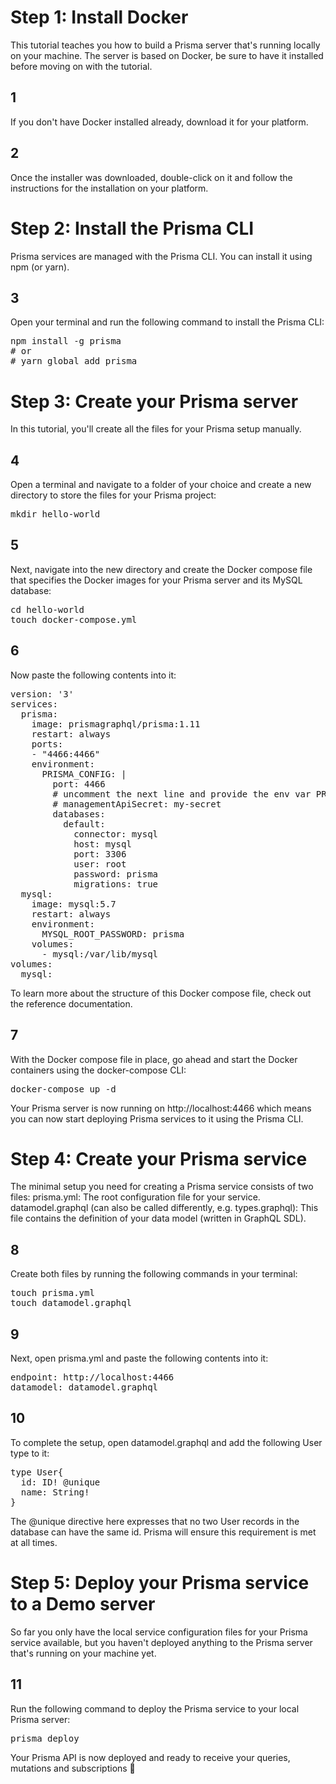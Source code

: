 Step 1: Install Docker
======================
This tutorial teaches you how to build a Prisma server that's running locally on your machine. The server is based on Docker, be sure to have it installed before moving on with the tutorial.

## 1
If you don't have Docker installed already, download it for your platform.

## 2
Once the installer was downloaded, double-click on it and follow the instructions for the installation on your platform.

Step 2: Install the Prisma CLI
==============================
Prisma services are managed with the Prisma CLI. You can install it using npm (or yarn).

## 3
Open your terminal and run the following command to install the Prisma CLI:
<pre>
npm install -g prisma
# or
# yarn global add prisma
</pre>

Step 3: Create your Prisma server
=================================
In this tutorial, you'll create all the files for your Prisma setup manually.
## 4
Open a terminal and navigate to a folder of your choice and create a new directory to store the files for your Prisma project:
<pre>mkdir hello-world</pre>

## 5
Next, navigate into the new directory and create the Docker compose file that specifies the Docker images for your Prisma server and its MySQL database:
<pre>
cd hello-world
touch docker-compose.yml
</pre>

## 6
Now paste the following contents into it:
<pre>
version: '3'
services:
  prisma:
    image: prismagraphql/prisma:1.11
    restart: always
    ports:
    - "4466:4466"
    environment:
      PRISMA_CONFIG: |
        port: 4466
        # uncomment the next line and provide the env var PRISMA_MANAGEMENT_API_SECRET=my-secret to activate cluster security
        # managementApiSecret: my-secret
        databases:
          default:
            connector: mysql
            host: mysql
            port: 3306
            user: root
            password: prisma
            migrations: true
  mysql:
    image: mysql:5.7
    restart: always
    environment:
      MYSQL_ROOT_PASSWORD: prisma
    volumes:
      - mysql:/var/lib/mysql
volumes:
  mysql:
</pre>

To learn more about the structure of this Docker compose file, check out the reference documentation.

## 7
With the Docker compose file in place, go ahead and start the Docker containers using the docker-compose CLI:
<pre>docker-compose up -d</pre>

Your Prisma server is now running on http://localhost:4466 which means you can now start deploying Prisma services to it using the Prisma CLI.

Step 4: Create your Prisma service
==================================
The minimal setup you need for creating a Prisma service consists of two files:
prisma.yml: The root configuration file for your service.
datamodel.graphql (can also be called differently, e.g. types.graphql): This file contains the definition of your data model (written in GraphQL SDL).

## 8
Create both files by running the following commands in your terminal:
<pre>
touch prisma.yml
touch datamodel.graphql
</pre>

## 9
Next, open prisma.yml and paste the following contents into it:
<pre>
endpoint: http://localhost:4466
datamodel: datamodel.graphql
</pre>

## 10
To complete the setup, open datamodel.graphql and add the following User type to it:
<pre>
type User{
  id: ID! @unique
  name: String!
}
</pre>

The @unique directive here expresses that no two User records in the database can have the same id. Prisma will ensure this requirement is met at all times.

Step 5: Deploy your Prisma service to a Demo server
===================================================
So far you only have the local service configuration files for your Prisma service available, but you haven't deployed anything to the Prisma server that's running on your machine yet.

## 11
Run the following command to deploy the Prisma service to your local Prisma server:
<pre>prisma deploy</pre>

Your Prisma API is now deployed and ready to receive your queries, mutations and subscriptions 🎉
